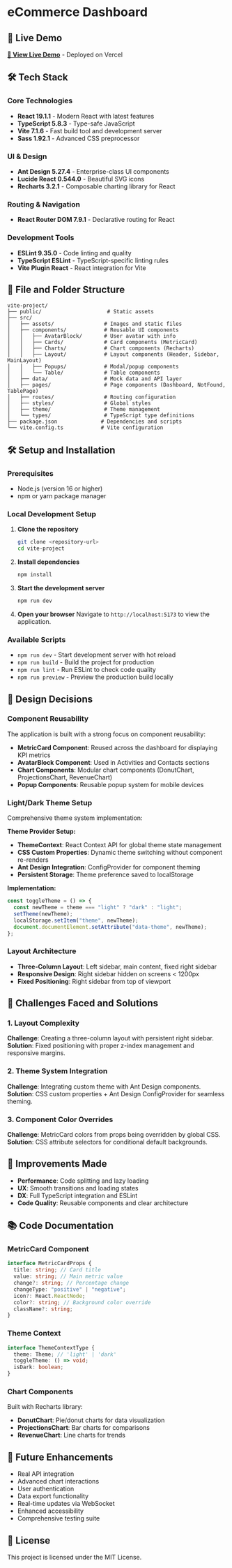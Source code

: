 # eCommerce Dashboard

## 🚀 Live Demo

**[🌟 View Live Demo](https://dashboard-paymen.vercel.app/dashboard)** - Deployed on Vercel

## 🛠 Tech Stack

### Core Technologies

- **React 19.1.1** - Modern React with latest features
- **TypeScript 5.8.3** - Type-safe JavaScript
- **Vite 7.1.6** - Fast build tool and development server
- **Sass 1.92.1** - Advanced CSS preprocessor

### UI & Design

- **Ant Design 5.27.4** - Enterprise-class UI components
- **Lucide React 0.544.0** - Beautiful SVG icons
- **Recharts 3.2.1** - Composable charting library for React

### Routing & Navigation

- **React Router DOM 7.9.1** - Declarative routing for React

### Development Tools

- **ESLint 9.35.0** - Code linting and quality
- **TypeScript ESLint** - TypeScript-specific linting rules
- **Vite Plugin React** - React integration for Vite

## 📁 File and Folder Structure

```
vite-project/
├── public/                     # Static assets
├── src/
│   ├── assets/                # Images and static files
│   ├── components/            # Reusable UI components
│   │   ├── AvatarBlock/       # User avatar with info
│   │   ├── Cards/             # Card components (MetricCard)
│   │   ├── Charts/            # Chart components (Recharts)
│   │   ├── Layout/            # Layout components (Header, Sidebar, MainLayout)
│   │   ├── Popups/            # Modal/popup components
│   │   └── Table/             # Table components
│   ├── data/                  # Mock data and API layer
│   ├── pages/                 # Page components (Dashboard, NotFound, TablePage)
│   ├── routes/                # Routing configuration
│   ├── styles/                # Global styles
│   ├── theme/                 # Theme management
│   └── types/                 # TypeScript type definitions
├── package.json              # Dependencies and scripts
└── vite.config.ts            # Vite configuration
```

## 🛠️ Setup and Installation

### Prerequisites

- Node.js (version 16 or higher)
- npm or yarn package manager

### Local Development Setup

1. **Clone the repository**

   ```bash
   git clone <repository-url>
   cd vite-project
   ```

2. **Install dependencies**

   ```bash
   npm install
   ```

3. **Start the development server**

   ```bash
   npm run dev
   ```

4. **Open your browser**
   Navigate to `http://localhost:5173` to view the application.

### Available Scripts

- `npm run dev` - Start development server with hot reload
- `npm run build` - Build the project for production
- `npm run lint` - Run ESLint to check code quality
- `npm run preview` - Preview the production build locally

## 🎨 Design Decisions

### Component Reusability

The application is built with a strong focus on component reusability:

- **MetricCard Component**: Reused across the dashboard for displaying KPI metrics
- **AvatarBlock Component**: Used in Activities and Contacts sections
- **Chart Components**: Modular chart components (DonutChart, ProjectionsChart, RevenueChart)
- **Popup Components**: Reusable popup system for mobile devices

### Light/Dark Theme Setup

Comprehensive theme system implementation:

**Theme Provider Setup:**

- **ThemeContext**: React Context API for global theme state management
- **CSS Custom Properties**: Dynamic theme switching without component re-renders
- **Ant Design Integration**: ConfigProvider for component theming
- **Persistent Storage**: Theme preference saved to localStorage

**Implementation:**

```typescript
const toggleTheme = () => {
  const newTheme = theme === "light" ? "dark" : "light";
  setTheme(newTheme);
  localStorage.setItem("theme", newTheme);
  document.documentElement.setAttribute("data-theme", newTheme);
};
```

### Layout Architecture

- **Three-Column Layout**: Left sidebar, main content, fixed right sidebar
- **Responsive Design**: Right sidebar hidden on screens < 1200px
- **Fixed Positioning**: Right sidebar from top of viewport

## 🚧 Challenges Faced and Solutions

### 1. Layout Complexity

**Challenge**: Creating a three-column layout with persistent right sidebar.
**Solution**: Fixed positioning with proper z-index management and responsive margins.

### 2. Theme System Integration

**Challenge**: Integrating custom theme with Ant Design components.
**Solution**: CSS custom properties + Ant Design ConfigProvider for seamless theming.

### 3. Component Color Overrides

**Challenge**: MetricCard colors from props being overridden by global CSS.
**Solution**: CSS attribute selectors for conditional default backgrounds.

## 🔄 Improvements Made

- **Performance**: Code splitting and lazy loading
- **UX**: Smooth transitions and loading states
- **DX**: Full TypeScript integration and ESLint
- **Code Quality**: Reusable components and clear architecture

## 📚 Code Documentation

### MetricCard Component

```typescript
interface MetricCardProps {
  title: string; // Card title
  value: string; // Main metric value
  change?: string; // Percentage change
  changeType: "positive" | "negative";
  icon?: React.ReactNode;
  color?: string; // Background color override
  className?: string;
}
```

### Theme Context

```typescript
interface ThemeContextType {
  theme: Theme; // 'light' | 'dark'
  toggleTheme: () => void;
  isDark: boolean;
}
```

### Chart Components

Built with Recharts library:

- **DonutChart**: Pie/donut charts for data visualization
- **ProjectionsChart**: Bar charts for comparisons
- **RevenueChart**: Line charts for trends

## 🚀 Future Enhancements

- Real API integration
- Advanced chart interactions
- User authentication
- Data export functionality
- Real-time updates via WebSocket
- Enhanced accessibility
- Comprehensive testing suite

## 📄 License

This project is licensed under the MIT License.

